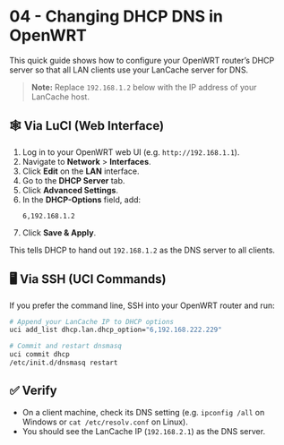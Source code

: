 # 04 - Changing DHCP DNS in OpenWRT

This quick guide shows how to configure your OpenWRT router’s DHCP server so that all LAN clients use your LanCache server for DNS.

> **Note:** Replace `192.168.1.2` below with the IP address of your LanCache host.

## 🕸️ Via LuCI (Web Interface)

1. Log in to your OpenWRT web UI (e.g. `http://192.168.1.1`).
2. Navigate to **Network** > **Interfaces**.
3. Click **Edit** on the **LAN** interface.
4. Go to the **DHCP Server** tab.
5. Click **Advanced Settings**.
6. In the **DHCP-Options** field, add:
   ```
   6,192.168.1.2
   ```
7. Click **Save & Apply**.

This tells DHCP to hand out `192.168.1.2` as the DNS server to all clients.

## 🖥️ Via SSH (UCI Commands)

If you prefer the command line, SSH into your OpenWRT router and run:

```bash
# Append your LanCache IP to DHCP options
uci add_list dhcp.lan.dhcp_option="6,192.168.222.229"

# Commit and restart dnsmasq
uci commit dhcp
/etc/init.d/dnsmasq restart
```

## ✅ Verify

- On a client machine, check its DNS setting (e.g. `ipconfig /all` on Windows or `cat /etc/resolv.conf` on Linux).
- You should see the LanCache IP (`192.168.2.1`) as the DNS server.
